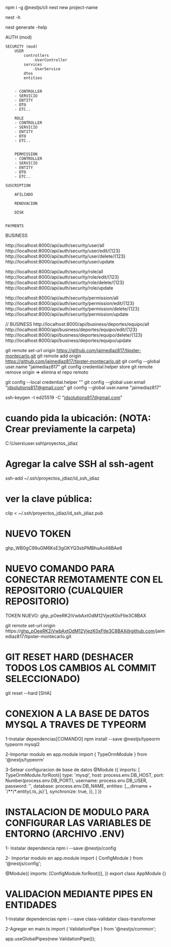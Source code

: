 npm i -g @nestjs/cli
nest new project-name

nest -h

nest generate -help

AUTH (mod)

    SECURITY (mod)
        USER
            controllers
                -UserController
            services
                -UserService
            dtos
            entities


        - CONTROLLER
        - SERVICIO
        - ENTITY
        - DTO
        - ETC..

        ROLE
        - CONTROLLER
        - SERVICIO
        - ENTITY
        - DTO
        - ETC..


        PERMISSION
        - CONTROLLER
        - SERVICIO
        - ENTITY
        - DTO
        - ETC..

    SUSCRIPTION

        AFILIADO

        RENOVACION

        DISK


    PAYMENTS
        

BUSINESS

http://localhost:8000/api/auth/security/user/all
http://localhost:8000/api/auth/security/user/edit/{123}
http://localhost:8000/api/auth/security/user/delete/{123}
http://localhost:8000/api/auth/security/user/update

http://localhost:8000/api/auth/security/role/all
http://localhost:8000/api/auth/security/role/edit/{123}
http://localhost:8000/api/auth/security/role/delete/{123}
http://localhost:8000/api/auth/security/role/update

http://localhost:8000/api/auth/security/permission/all
http://localhost:8000/api/auth/security/permission/edit/{123}
http://localhost:8000/api/auth/security/permission/delete/{123}
http://localhost:8000/api/auth/security/permission/update

// BUSINESS
http://localhost:8000/api/business/deportes/equipo/all
http://localhost:8000/api/business/deportes/equipo/edit/{123}
http://localhost:8000/api/business/deportes/equipo/delete/{123}
http://localhost:8000/api/business/deportes/equipo/update




git remote set-url origin https://github.com/jaimediaz817/tipster-montecarlo.git
git remote add origin https://github.com/jaimediaz817/tipster-montecarlo.git
git config --global user.name "jaimediaz817"
git config credential.helper store
git remote remove origin  => elimina el repo remoto




git config --local credential.helper ""
git config --global user.email "jdsolutions817@gmail.com"
git config --global user.name "jaimediaz817"



ssh-keygen -t ed25519 -C "jdsolutions817@gmail.com"
# cuando pida la ubicación: (NOTA: Crear previamente la carpeta)
C:\Users\user\.ssh\proyectos_jdiaz

# Agregar la calve SSH al ssh-agent
ssh-add ~/.ssh/proyectos_jdiaz/id_ssh_jdiaz

# ver la clave pública:
clip < ~/.ssh/proyectos_jdiaz/id_ssh_jdiaz.pub

# NUEVO TOKEN
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

# NUEVO COMANDO PARA CONECTAR REMOTAMENTE CON EL REPOSITORIO (CUALQUIER REPOSITORIO)

TOKEN NUEVO: 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

git remote set-url origin https://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@github.com/jaimediaz817/tipster-montecarlo.git

# GIT RESET HARD (DESHACER TODOS LOS CAMBIOS AL COMMIT SELECCIONADO)
git reset --hard [SHA]


# CONEXION A LA BASE DE DATOS MYSQL A TRAVES DE TYPEORM

1-Instalar dependencias[COMANDO] 
npm install --save @nestjs/typeorm typeorm mysql2

2-Importar modulo en app.module 
import { TypeOrmModule } from '@nestjs/typeorm'

3-Setear configuracion de base de datos 
@Module
({ 
    imports: [ 
        TypeOrmModule.forRoot({
        type: 'mysql',
        host: process.env.DB_HOST,
        port: Number(process.env.DB_PORT),
        username: process.env.DB_USER,
        password: '',
        database: process.env.DB_NAME,
        entities: [__dirname + '/**/*.entity{.ts,.js}'],
        synchronize: true,
    }),
    ]
})

# INSTALACION DE MODULO PARA CONFIGURAR LAS VARIABLES DE ENTORNO (ARCHIVO .ENV)

1- Instalar dependencia
npm i --save @nestjs/config

2- Importar modulo en app.module
import { ConfigModule } from '@nestjs/config';

@Module({
  imports: [ConfigModule.forRoot()],
})
export class AppModule {}


# VALIDACION MEDIANTE PIPES EN ENTIDADES

1-Instalar dependencias
npm i --save class-validator class-transformer

2-Agregar en main.ts
import { ValidationPipe } from '@nestjs/common';

app.useGlobalPipes(new ValidationPipe());